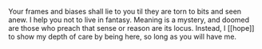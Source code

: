 Your frames and biases shall lie to you til they are torn to bits and seen anew. I help you not to live in fantasy. Meaning is a mystery, and doomed are those who preach that sense or reason are its locus. Instead, I [[hope]] to show my depth of care by being here, so long as you will have me.